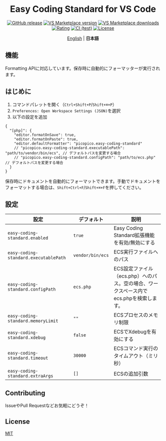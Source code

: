 <h1 align="center">Easy&nbsp;Coding&nbsp;Standard&nbsp;for&nbsp;VS&nbsp;Code</h1>

<div align="center">

[![GitHub release](https://img.shields.io/github/release-date/picopicos/easy-coding-standard-vscode?label=Latest&nbsp;Release)](https://github.com/picopicos/easy-coding-standard-vscode/releases)
[![VS Marketplace version](https://img.shields.io/visual-studio-marketplace/v/picopico.easy-coding-standard?color=blue&cacheSeconds=86400)](https://marketplace.visualstudio.com/items?itemName=picopico.easy-coding-standard)
[![VS Marketplace downloads](https://img.shields.io/visual-studio-marketplace/d/picopico.easy-coding-standard?cacheSeconds=86400)](https://marketplace.visualstudio.com/items?itemName=picopico.easy-coding-standard)
[![Rating](https://img.shields.io/visual-studio-marketplace/r/picopico.easy-coding-standard?cacheSeconds=86400)](https://marketplace.visualstudio.com/items?itemName=picopico.easy-coding-standard&ssr=false&cacheSeconds=86400#review-details)
[![CI (test)](https://github.com/picopicos/easy-coding-standard-vscode/actions/workflows/test.yml/badge.svg?branch=main)](https://github.com/picopicos/easy-coding-standard-vscode/actions/workflows/test.yml)
[![License](https://img.shields.io/github/license/picopicos/easy-coding-standard-vscode)](https://github.com/picopicos/easy-coding-standard-vscode/blob/main/LICENSE)

</div>

<p align="center">
  <a href="https://github.com/picopicos/easy-coding-standard-vscode">English</a> | <strong>日本語</strong>
</p>

## 機能

Formatting APIに対応しています。保存時に自動的にフォーマッターが実行されます。

## はじめに

1. コマンドパレットを開く（`Ctrl+Shift+P`/`Shift+⌘+P`）
1. `Preferences: Open Workspace Settings (JSON)`を選択
1. 以下の設定を追加

```jsonc
{
  "[php]": {
    "editor.formatOnSave": true,
    "editor.formatOnPaste": true,
    "editor.defaultFormatter": "picopico.easy-coding-standard"
    // "picopico.easy-coding-standard.executablePath": "path/to/vendor/bin/ecs", // デフォルトパスを変更する場合
    // "picopico.easy-coding-standard.configPath": "path/to/ecs.php" // デフォルトパスを変更する場合
  }
}
```

保存時にドキュメントを自動的にフォーマットできます。手動でドキュメントをフォーマットする場合は、`Shift+Ctrl+F`/`Shift+⌘+F`を押してください。

## 設定

| 設定 | デフォルト | 説明 |
|---------|---------|-------------|
| `easy-coding-standard.enabled` | `true` | Easy Coding Standard拡張機能を有効/無効にする |
| `easy-coding-standard.executablePath` | `vendor/bin/ecs` | ECS実行ファイルへのパス |
| `easy-coding-standard.configPath` | `ecs.php` | ECS設定ファイル（ecs.php）へのパス。空の場合、ワークスペース内でecs.phpを検索します。 |
| `easy-coding-standard.memoryLimit` | `""` | ECSプロセスのメモリ制限 |
| `easy-coding-standard.xdebug` | `false` | ECSでXdebugを有効にする |
| `easy-coding-standard.timeout` | `30000` | ECSコマンド実行のタイムアウト（ミリ秒） |
| `easy-coding-standard.extraArgs` | `[]` | ECSの追加引数 |

## Contributing

IssueやPull Requestなどお気軽にどうぞ！

## License

[MIT](LICENSE)
